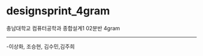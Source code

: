 # designsprint_4gram
 충남대학교 컴퓨터공학과 종합설계1 02분반 4gram

-------------------------------------------------- 
-이상화, 조승현, 김수민,김주희 
